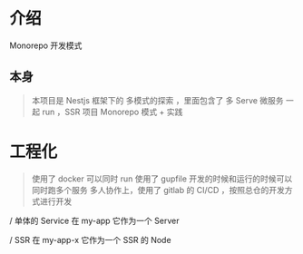 # 介绍

Monorepo 开发模式

## 本身

> 本项目是 Nestjs 框架下的 多模式的探索 ，里面包含了 多 Serve 微服务 一起 run ，SSR 项目
> Monorepo 模式 + 实践

# 工程化

> 使用了 docker 可以同时 run
> 使用了 gupfile 开发的时候和运行的时候可以同时跑多个服务
> 多人协作上，使用了 gitlab 的 CI/CD ，按照总仓的开发方式进行开发

/ 单体的 Service 在 my-app 它作为一个 Server

/ SSR 在 my-app-x 它作为一个 SSR 的 Node

